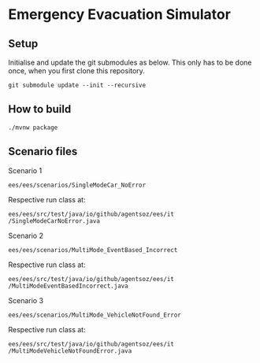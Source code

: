 # Emergency Evacuation Simulator

## Setup

Initialise and update the git submodules as below. This only has to be done once, when you first clone this repository.

```
git submodule update --init --recursive
```

## How to build

```
./mvnw package
```


## Scenario files 


Scenario 1
```
ees/ees/scenarios/SingleModeCar_NoError
```
Respective run class at:
```
ees/ees/src/test/java/io/github/agentsoz/ees/it
/SingleModeCarNoError.java
```

Scenario 2
```
ees/ees/scenarios/MultiMode_EventBased_Incorrect
```
Respective run class at:
```
ees/ees/src/test/java/io/github/agentsoz/ees/it
/MultiModeEventBasedIncorrect.java
```

Scenario 3
```
ees/ees/scenarios/MultiMode_VehicleNotFound_Error
```
Respective run class at:
```
ees/ees/src/test/java/io/github/agentsoz/ees/it
/MultiModeVehicleNotFoundError.java
```
